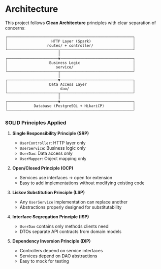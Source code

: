 # Architecture

This project follows **Clean Architecture** principles with clear separation of concerns:
```
┌─────────────────────────────────────────────────────────┐
│                    HTTP Layer (Spark)                   │
│                  routes/ + controller/                  │
└───────────────────────┬─────────────────────────────────┘
                        │
┌───────────────────────▼─────────────────────────────────┐
│                   Business Logic                        │
│                      service/                           │
└───────────────────────┬─────────────────────────────────┘
                        │
┌───────────────────────▼─────────────────────────────────┐
│                   Data Access Layer                     │
│                        dao/                             │
└───────────────────────┬─────────────────────────────────┘
                        │
┌───────────────────────▼─────────────────────────────────┐
│            Database (PostgreSQL + HikariCP)             │
└─────────────────────────────────────────────────────────┘
```

### SOLID Principles Applied

1. **Single Responsibility Principle (SRP)**
    - `UserController`: HTTP layer only
    - `UserService`: Business logic only
    - `UserDao`: Data access only
    - `UserMapper`: Object mapping only

2. **Open/Closed Principle (OCP)**
    - Services use interfaces → open for extension
    - Easy to add implementations without modifying existing code

3. **Liskov Substitution Principle (LSP)**
    - Any `UserService` implementation can replace another
    - Abstractions properly designed for substitutability

4. **Interface Segregation Principle (ISP)**
    - `UserDao` contains only methods clients need
    - DTOs separate API contracts from domain models

5. **Dependency Inversion Principle (DIP)**
    - Controllers depend on service interfaces
    - Services depend on DAO abstractions
    - Easy to mock for testing